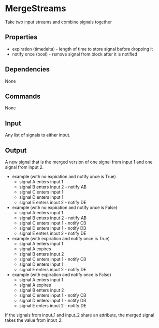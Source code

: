 MergeStreams
============

Take two input streams and combine signals together

Properties
----------
- expiration (timedelta) - length of time to store signal before dropping it
- notify once (bool) - remove signal from block after it is notified

Dependencies
------------
None

Commands
--------
None

Input
-----
Any list of signals to either input.

Output
------
A new signal that is the merged version of one signal from input 1 and one signal from input 2.

- example (with no expiration and notify once is True)
  - signal A enters input 1
  - signal B enters input 2 - notify AB
  - signal C enters input 1
  - signal D enters input 1
  - signal E enters input 2 - notify DE
- example (with no expiration and notify once is False)
  - signal A enters input 1
  - signal B enters input 2 - notify AB
  - signal C enters input 1 - notify CB
  - signal D enters input 1 - notify DB
  - signal E enters input 2 - notify DE
- example (with expiration and notify once is True)
  - signal A enters input 1
  - signal A expires
  - signal B enters input 2
  - signal C enters input 1 - notify CB
  - signal D enters input 1
  - signal E enters input 2 - notify DE
- example (with expiration and notify once is False)
  - signal A enters input 1
  - signal A expires
  - signal B enters input 2
  - signal C enters input 1 - notify CB
  - signal D enters input 1 - notify DB
  - signal E enters input 2 - notify DE

If the signals from input_1 and input_2 share an attribute, the merged signal takes the value from input_2.
